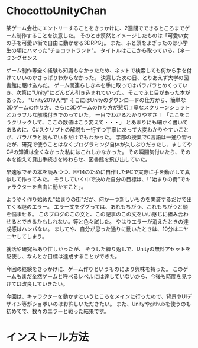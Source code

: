 # ChocottoUnityChan

某ゲーム会社にエントリーすることをきっかけに、2週間でできるところまでゲーム制作することを決意した。
そのとき漠然とイメージしたものは「可愛い女の子を可愛い街で自由に動かせる3DRPG」。
また、ふと頭をよぎったのは小学生の頃にハマった"チョコットランド"。
タイトルはここから取っている。(ネーミングセンス

ゲーム制作等全く経験も知識もなかったため、ネットで検索しても何から手を付けていいのかさっぱりわからなかった。
決意した次の日、とりあえず大学の図書館に駆け込んだ。
ゲーム関連らしき本を手に取ってはパラパラとめくっていき、次第に"Unity"にどんどん引き込まれていった。
そこでふと目があった本があった。
"Unity2019入門"
そこにはUnityのダウンロードの仕方から、簡単な2Dゲームの作り方、さらに3Dゲームの作り方が懇切丁寧なスクリーンショットとカラフルな解説付きでのっていた。
一目でわかるわかりやすさ！
「ここをこうクリックして、ここの数値はこう変えて・・・」
とあまりにも細かく書いてあるのに、C#スクリプトの解説も一行ずつ丁寧にあって大変わかりやすいことが、パラパラと読んでいるだけでもわかった。
学部の授業でC言語は一通り習ったが、研究で使うことはなくプログラミング自体が久しぶりだったし、ましてやC#の知識は全くなかった私にはこれしかなかった。
その瞬間気付いたら、その本を抱えて貸出手続きを終わらせ、図書館を飛び出していた。

早速家でその本を読みつつ、FF14のために自作したPCで実際に手を動かして真似して作ってみた。
そうしていく中で決めた自分の目標は、「"始まりの街"でキャラクターを自由に動かすこと」。

ようやく作り始めた"始まりの街"だが、何か一つ新しいものを実装するだけで出てくる謎のエラー。
エラー文をググっては、あれもちがう、これもちがうと頭を悩ませる。
このブログのこの文と、この記事のこの文をいい感じに組み合わせるとできるかもしれない。等と色々試した。
やはりエラーが消えたときの達成感はハンパない。
ましてや、自分が思った通りに動いたときは、10分はニヤニヤしてしまう。

就活や研究もあり忙しかったが、
そうした繰り返しで、Unityの無料アセットを駆使し、なんとか目標は達成することができた。

今回の経験をきっかけに、ゲーム作りというものにより興味を持った。
このゲームもまだ全然ゲームと呼べるレベルには達していないから、今後も時間を見つけては改良していきたい。

今回は、キャラクターを動かすというところをメインに行ったので、背景やUIデザイン等がショボいのはお許しいただきたい。
また、Unityやgithubを使うのも初めてで、数々のエラーと戦った結果です。


# インストール方法
